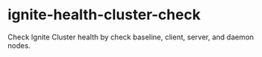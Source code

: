 # ignite-health-cluster-check
Check Ignite Cluster health by check baseline, client, server, and daemon nodes.
